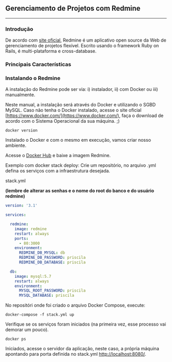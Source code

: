 ## Gerenciamento de Projetos com Redmine
---

### Introdução

De acordo com [site oficial](https://www.redmine.org/), Redmine é um aplicativo open source da Web de gerenciamento de projetos flexível. Escrito usando o framework Ruby on Rails, é multi-plataforma e cross-database.

### Principais Características

### Instalando o Redmine

A instalação do Redmine pode ser via:  i) instalador, ii) com Docker ou iii) manualmente.

Neste manual, a instalação será através do Docker e utilizando o SGBD MySQL. Caso não tenha o Docker instalado, acesse o site oficial [https://www.docker.com/](https://www.docker.com/), faça o download de acordo com o Sistema Operacional da sua máquina. ;)

```docker
docker version
```

Instalado o Docker e com o mesmo em execução, vamos criar nosso ambiente.

Acesse o [Docker Hub](https://hub.docker.com/_/redmine) e baixe a imagem Redmine.

Exemplo com docker stack deploy: Crie um repositório, no arquivo .yml defina os serviços com a infraestrutura desejada.

stack.yml 

**(lembre de alterar as senhas e o nome do root do banco e do usuário redmine)**

```yaml
version: '3.1'

services:

  redmine:
    image: redmine
    restart: always
    ports:
      - 80:3000
    environment:
      REDMINE_DB_MYSQL: db
      REDMINE_DB_PASSWORD: priscila
      REDMINE_DB_DATABASE: priscila

  db:
    image: mysql:5.7
    restart: always
    environment:
      MYSQL_ROOT_PASSWORD: priscila
      MYSQL_DATABASE: priscila
```

No repositóri onde foi criado o arquivo Docker Compose, execute:

```docker-compose
docker-compose -f stack.yml up
```

Verifique se os serviços foram iniciados (na primeira vez, esse processo vai demorar um pouco).

```docker
docker ps
```



Iniciados, acesse o servidor da aplicação, neste caso, a própria máquina apontando para porta definida no stack.yml [http://localhost:8080/](http://localhost:8080/).













